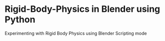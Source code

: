 # Rigid-Body-Physics in Blender using Python

Experimenting with Rigid Body Physics using Blender Scripting mode
